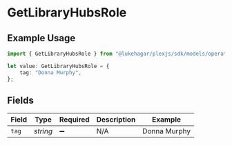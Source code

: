 # GetLibraryHubsRole

## Example Usage

```typescript
import { GetLibraryHubsRole } from "@lukehagar/plexjs/sdk/models/operations";

let value: GetLibraryHubsRole = {
    tag: "Donna Murphy",
};
```

## Fields

| Field              | Type               | Required           | Description        | Example            |
| ------------------ | ------------------ | ------------------ | ------------------ | ------------------ |
| `tag`              | *string*           | :heavy_minus_sign: | N/A                | Donna Murphy       |